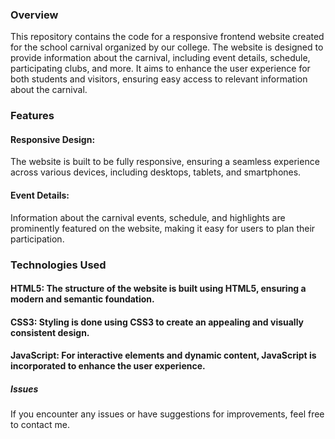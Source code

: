 <h3>Overview</h3>
This repository contains the code for a responsive frontend website created for the school carnival organized by our college. The website is designed to provide information about the carnival, including event details, schedule, participating clubs, and more. It aims to enhance the user experience for both students and visitors, ensuring easy access to relevant information about the carnival.<br>
<h3>Features</h3>
<h4>Responsive Design:</h4> The website is built to be fully responsive, ensuring a seamless experience across various devices, including desktops, tablets, and smartphones.
<h4>Event Details:</h4> Information about the carnival events, schedule, and highlights are prominently featured on the website, making it easy for users to plan their participation.
<h3>Technologies Used</h3>
<h4>HTML5: The structure of the website is built using HTML5, ensuring a modern and semantic foundation.</h4>
<h4>CSS3: Styling is done using CSS3 to create an appealing and visually consistent design.</h4>
<h4>JavaScript: For interactive elements and dynamic content, JavaScript is incorporated to enhance the user experience.</h4>
<h5>Issues</h5>
If you encounter any issues or have suggestions for improvements, feel free to contact me.
